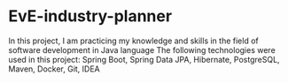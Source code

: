 # EvE-industry-planner
In this project, I am practicing my knowledge and skills in the field of software development in Java language
The following technologies were used in this project:
Spring Boot, Spring Data JPA, Hibernate, PostgreSQL, Maven, Docker, Git, IDEA